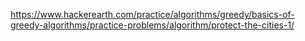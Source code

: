 https://www.hackerearth.com/practice/algorithms/greedy/basics-of-greedy-algorithms/practice-problems/algorithm/protect-the-cities-1/
